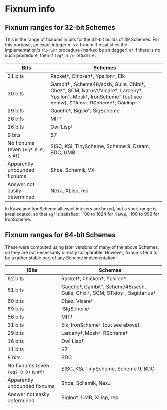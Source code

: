 # Fixnum info

## Fixnum ranges for 32-bit Schemes

This is the range of fixnums in bits for the 32-bit builds of 39 Schemes.
For this purpose, an exact integer *n* is a fixnum if *n* satisfies
the implementation's `fixnum?` procedure (marked by an dagger)
or if there is no such procedure, then if `(eq? `*n*` `*n*`)` returns `#t`.

|Bits|Schemes|
|---|---|
|31 bits|Racket†, Chicken†, Ypsilon†, Elk|
|30 bits|Gambit† , Scheme48/scsh, Guile, Chibi†, Chez†, SCM, Ikarus†/Vicare†, Larceny†, Ypsilon†, Mosh†, IronScheme† (but see below), STklos†, RScheme†, Oaklisp†|
|29 bits|Gauche†, Bigloo†, SigScheme|
|26 bits|MIT†|
|16 bits|Owl Lisp†|
|9 bits|S7|
|No fixnums (even `(eq? 0 0)` is `#f`)|SISC, KSi, TinyScheme, Scheme 9, Dream, BDC, UMB|
|Apparently unbounded fixnums|Shoe, Schemik, VX|
|Answer not easily determined|NexJ, XLisp, rep|

In Kawa and IronScheme all exact integers are boxed, but a short range is preallocated, so that `eq?` is satisfied: -100 to 1024 for Kawa, -100 to 999 for IronScheme.

## Fixnum ranges for 64-bit Schemes

These were computed using later versions of many of the above Schemes, so they are not necessarily directly comparable.
However, fixnums tend to be a rather stable part of any Scheme implementation.

}Bits|Schemes|
|---|---|
|62 bits|Racket†, Chicken†, Ypsilon†|
|61 bits|Gauche†, Gambit†, Scheme48/scsh, Guile, Chibi†, SCM, STklos†, Sagittarius†|
|60 bits|Chez, Vicare†|
|59 bits|!SigScheme|
|56 bits|MIT†|
|31 bits|Elk, IronScheme† (but see above)|
|29 bits|Larceny†, Mosh†, RScheme†|
|16 bits|Owl Lisp†|
|11 bits|S7|
|8 bits|BDC|
|No fixnums (even `(eq? 0 0)` is `#f`)|SISC, KSi, TinyScheme, Scheme 9, BDC|
|Apparently unbounded fixnums|Shoe, Schemik, NexJ|
|Answer not easily determined|Bigloo†, UMB, XLisp, rep|
